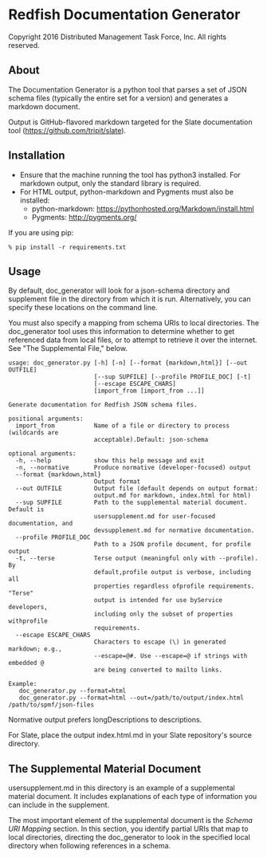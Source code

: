 # Redfish Documentation Generator

Copyright 2016 Distributed Management Task Force, Inc. All rights reserved.

## About

The Documentation Generator is a python tool that parses a set of JSON schema files (typically the entire set for a version) and generates a markdown document.

Output is GitHub-flavored markdown targeted for the Slate documentation tool (https://github.com/tripit/slate).

## Installation

* Ensure that the machine running the tool has python3 installed. For markdown output, only the standard library is required.
* For HTML output, python-markdown and Pygments must also be installed:
  * python-markdown: https://pythonhosted.org/Markdown/install.html
  * Pygments: http://pygments.org/

If you are using pip:

```
% pip install -r requirements.txt
```

## Usage

By default, doc_generator will look for a json-schema directory and
supplement file in the directory from which it is run. Alternatively,
you can specify these locations on the command line.

You must also specify a mapping from schema URIs to local directories.
The doc_generator tool uses this information to determine whether to get
referenced data from local files, or to attempt to retrieve it over the
internet. See "The Supplemental File," below.

```
usage: doc_generator.py [-h] [-n] [--format {markdown,html}] [--out OUTFILE]
                        [--sup SUPFILE] [--profile PROFILE_DOC] [-t]
                        [--escape ESCAPE_CHARS]
                        [import_from [import_from ...]]

Generate documentation for Redfish JSON schema files.

positional arguments:
  import_from           Name of a file or directory to process (wildcards are
                        acceptable).Default: json-schema

optional arguments:
  -h, --help            show this help message and exit
  -n, --normative       Produce normative (developer-focused) output
  --format {markdown,html}
                        Output format
  --out OUTFILE         Output file (default depends on output format:
                        output.md for markdown, index.html for html)
  --sup SUPFILE         Path to the supplemental material document. Default is
                        usersupplement.md for user-focused documentation, and
                        devsupplement.md for normative documentation.
  --profile PROFILE_DOC
                        Path to a JSON profile document, for profile output
  -t, --terse           Terse output (meaningful only with --profile). By
                        default,profile output is verbose, including all
                        properties regardless ofprofile requirements. "Terse"
                        output is intended for use byService developers,
                        including only the subset of properties withprofile
                        requirements.
  --escape ESCAPE_CHARS
                        Characters to escape (\) in generated markdown; e.g.,
                        --escape=@#. Use --escape=@ if strings with embedded @
                        are being converted to mailto links.

Example:
   doc_generator.py --format=html
   doc_generator.py --format=html --out=/path/to/output/index.html /path/to/spmf/json-files
```

Normative output prefers longDescriptions to descriptions.

For Slate, place the output index.html.md in your Slate repository's source directory.

## The Supplemental Material Document

usersupplement.md in this directory is an example of a supplemental
material document. It includes explanations of each type of
information you can include in the supplement.

The most important element of the supplemental document is the *Schema
URI Mapping* section. In this section, you identify partial URIs that
map to local directories, directing the doc_generator to look in the
specified local directory when following references in a schema.